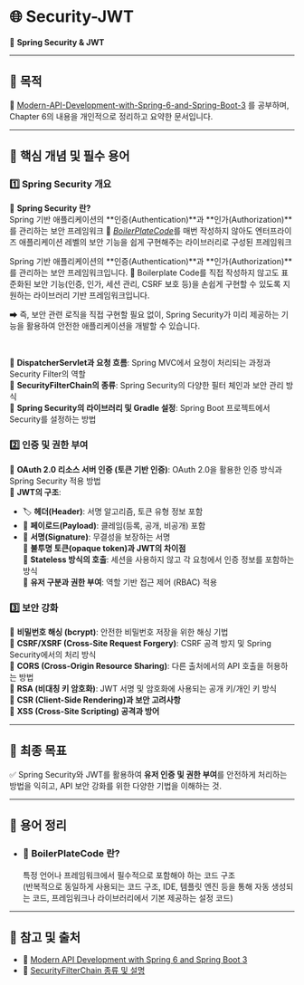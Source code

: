 # 🌐 Security-JWT
🚀 **Spring Security & JWT**

---
## 🎯 목적
📘 [Modern-API-Development-with-Spring-6-and-Spring-Boot-3](https://github.com/PacktPublishing/Modern-API-Development-with-Spring-6-and-Spring-Boot-3/tree/main/Chapter06) 를 공부하며, <br>
Chapter 6의 내용을 개인적으로 정리하고 요약한 문서입니다.

---
## 🔑 핵심 개념 및 필수 용어

### 1️⃣ Spring Security 개요
🔹 **Spring Security 란?** <br>
   Spring 기반 애플리케이션의 **인증(Authentication)**과 **인가(Authorization)**를 관리하는 보안 프레임워크
   🔖 [_BoilerPlateCode_](#boilerplatecode-란)를 매번 작성하지 않아도 엔터프라이즈 애플리케이션 레벨의 보안 기능을 쉽게 구현해주는 라이브러리로 구성된 프레임워크

Spring 기반 애플리케이션의 **인증(Authentication)**과 **인가(Authorization)**를 관리하는 보안 프레임워크입니다.
🔖 Boilerplate Code를 직접 작성하지 않고도 표준화된 보안 기능(인증, 인가, 세션 관리, CSRF 보호 등)을 손쉽게 구현할 수 있도록 지원하는 라이브러리 기반 프레임워크입니다.

➡ 즉, 보안 관련 로직을 직접 구현할 필요 없이, Spring Security가 미리 제공하는 기능을 활용하여 안전한 애플리케이션을 개발할 수 있습니다.
      
   <br>

🔹 **DispatcherServlet과 요청 흐름**: Spring MVC에서 요청이 처리되는 과정과 Security Filter의 역할  
🔹 **SecurityFilterChain의 종류**: Spring Security의 다양한 필터 체인과 보안 관리 방식  
🔹 **Spring Security의 라이브러리 및 Gradle 설정**: Spring Boot 프로젝트에서 Security를 설정하는 방법  

### 2️⃣ 인증 및 권한 부여
🔹 **OAuth 2.0 리소스 서버 인증 (토큰 기반 인증)**: OAuth 2.0을 활용한 인증 방식과 Spring Security 적용 방법  
🔹 **JWT의 구조**:
   - 🏷️ **헤더(Header)**: 서명 알고리즘, 토큰 유형 정보 포함
   - 📂 **페이로드(Payload)**: 클레임(등록, 공개, 비공개) 포함
   - 🔏 **서명(Signature)**: 무결성을 보장하는 서명  
🔹 **불투명 토큰(opaque token)과 JWT의 차이점**  
🔹 **Stateless 방식의 호출**: 세션을 사용하지 않고 각 요청에서 인증 정보를 포함하는 방식  
🔹 **유저 구분과 권한 부여**: 역할 기반 접근 제어 (RBAC) 적용  

### 3️⃣ 보안 강화
🔹 **비밀번호 해싱 (bcrypt)**: 안전한 비밀번호 저장을 위한 해싱 기법  
🔹 **CSRF/XSRF (Cross-Site Request Forgery)**: CSRF 공격 방지 및 Spring Security에서의 처리 방식  
🔹 **CORS (Cross-Origin Resource Sharing)**: 다른 출처에서의 API 호출을 허용하는 방법  
🔹 **RSA (비대칭 키 암호화)**: JWT 서명 및 암호화에 사용되는 공개 키/개인 키 방식  
🔹 **CSR (Client-Side Rendering)과 보안 고려사항**  
🔹 **XSS (Cross-Site Scripting) 공격과 방어**  

---
## 🎯 최종 목표
✅ Spring Security와 JWT를 활용하여 **유저 인증 및 권한 부여**를 안전하게 처리하는 방법을 익히고, API 보안 강화를 위한 다양한 기법을 이해하는 것.  

---
## 🔖 용어 정리
   - ### 🔹 BoilerPlateCode 란?<br>
     특정 언어나 프레임워크에서 필수적으로 포함해야 하는 코드 구조 <br>
     (반복적으로 동일하게 사용되는 코드 구조,  IDE, 템플릿 엔진 등을 통해 자동 생성되는 코드, 프레임워크나 라이브러리에서 기본 제공하는 설정 코드)
   
---
## 📌 참고 및 출처
- 📖 [Modern API Development with Spring 6 and Spring Boot 3](https://github.com/PacktPublishing/Modern-API-Development-with-Spring-6-and-Spring-Boot-3)  
- 🔗 [SecurityFilterChain 종류 및 설명](https://docs.spring.io/spring-security/reference/servlet/architecture.html#servlet-security-filters)  

